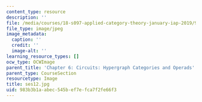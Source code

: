```yaml
---
content_type: resource
description: ''
file: /media/courses/18-s097-applied-category-theory-january-iap-2019/983b3b1aabec545bef7efca7f2fe66f3_ses12.jpg
file_type: image/jpeg
image_metadata:
  caption: ''
  credit: ''
  image-alt: ''
learning_resource_types: []
ocw_type: OCWImage
parent_title: 'Chapter 6: Circuits: Hypergraph Categories and Operads'
parent_type: CourseSection
resourcetype: Image
title: ses12.jpg
uid: 983b3b1a-abec-545b-ef7e-fca7f2fe66f3
---
```

